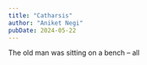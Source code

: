 ```yaml
---
title: "Catharsis"
author: "Aniket Negi"
pubDate: 2024-05-22
---
```

The old man was sitting on a bench – all
